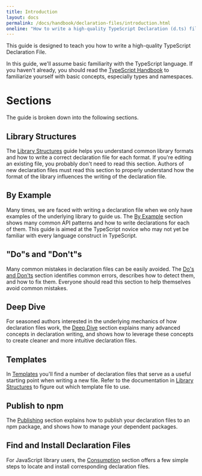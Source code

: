 ```yaml
---
title: Introduction
layout: docs
permalink: /docs/handbook/declaration-files/introduction.html
oneline: "How to write a high-quality TypeScript Declaration (d.ts) file"
---
```


This guide is designed to teach you how to write a high-quality TypeScript Declaration File.

<!-- Add a why you need this section! -->

In this guide, we'll assume basic familiarity with the TypeScript language.
If you haven't already, you should read the [TypeScript Handbook](https://www.typescriptlang.org/docs/handbook/basic-types.html)
to familiarize yourself with basic concepts, especially types and namespaces.

# Sections

The guide is broken down into the following sections.

## Library Structures

The [Library Structures](/docs/handbook/declaration-files/library-structures.html) guide helps you understand common library formats and how to write a correct declaration file for each format.
If you're editing an existing file, you probably don't need to read this section.
Authors of new declaration files must read this section to properly understand how the format of the library influences the writing of the declaration file.

## By Example

Many times, we are faced with writing a declaration file when we only have examples of the underlying library to guide us.
The [By Example](/docs/handbook/declaration-files/by-example.html) section shows many common API patterns and how to write declarations for each of them.
This guide is aimed at the TypeScript novice who may not yet be familiar with every language construct in TypeScript.

## "Do"s and "Don't"s

Many common mistakes in declaration files can be easily avoided.
The [Do's and Don'ts](/docs/handbook/declaration-files/do-s-and-don-ts.html) section identifies common errors,
describes how to detect them,
and how to fix them.
Everyone should read this section to help themselves avoid common mistakes.

## Deep Dive

For seasoned authors interested in the underlying mechanics of how declaration files work,
the [Deep Dive](/docs/handbook/declaration-files/deep-dive.html) section explains many advanced concepts in declaration writing,
and shows how to leverage these concepts to create cleaner and more intuitive declaration files.

## Templates

In [Templates](/docs/handbook/declaration-files/templates.html) you'll find a number of declaration files that serve as a useful starting point
when writing a new file.
Refer to the documentation in [Library Structures](/docs/handbook/declaration-files/library-structures.html) to figure out which template file to use.

## Publish to npm

The [Publishing](/docs/handbook/declaration-files/publishing.html) section explains how to publish your declaration files to an npm package, and shows how to manage your dependent packages.

## Find and Install Declaration Files

For JavaScript library users, the [Consumption](/docs/handbook/declaration-files/consumption.html) section offers a few simple steps to locate and install corresponding declaration files.

